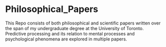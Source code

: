 # Philosophical_Papers
This Repo consists of both philosophical and scientific papers written
over the span of my undergraduate degree at the University of Toronto.
Predictive processing and its relation to mental processes 
and psychological phenomena are explored in multiple papers. 
